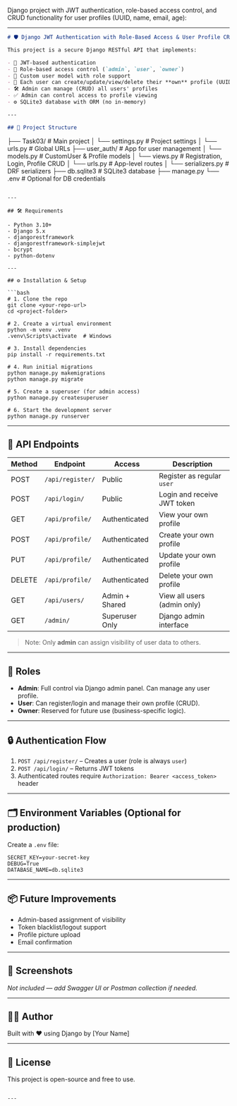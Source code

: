  Django project with JWT authentication, role-based access control, and CRUD functionality for user profiles (UUID, name, email, age):

---

```markdown
# 🛡️ Django JWT Authentication with Role-Based Access & User Profile CRUD

This project is a secure Django RESTful API that implements:

- 🔐 JWT-based authentication
- 👥 Role-based access control (`admin`, `user`, `owner`)
- 🧾 Custom user model with role support
- 🧍 Each user can create/update/view/delete their **own** profile (UUID, name, email, age)
- 🛠 Admin can manage (CRUD) all users' profiles
- ✅ Admin can control access to profile viewing
- ⚙️ SQLite3 database with ORM (no in-memory)

---

## 📁 Project Structure

```

├── Task03/                 # Main project
│   └── settings.py         # Project settings
│   └── urls.py             # Global URLs
├── user\_auth/              # App for user management
│   └── models.py           # CustomUser & Profile models
│   └── views.py            # Registration, Login, Profile CRUD
│   └── urls.py             # App-level routes
│   └── serializers.py      # DRF serializers
├── db.sqlite3              # SQLite3 database
├── manage.py
└── .env                    # Optional for DB credentials

````

---

## 🛠 Requirements

- Python 3.10+
- Django 5.x
- djangorestframework
- djangorestframework-simplejwt
- bcrypt
- python-dotenv

---

## ⚙️ Installation & Setup

```bash
# 1. Clone the repo
git clone <your-repo-url>
cd <project-folder>

# 2. Create a virtual environment
python -m venv .venv
.venv\Scripts\activate  # Windows

# 3. Install dependencies
pip install -r requirements.txt

# 4. Run initial migrations
python manage.py makemigrations
python manage.py migrate

# 5. Create a superuser (for admin access)
python manage.py createsuperuser

# 6. Start the development server
python manage.py runserver
````

---

## 🔐 API Endpoints

| Method | Endpoint         | Access         | Description                 |
| ------ | ---------------- | -------------- | --------------------------- |
| POST   | `/api/register/` | Public         | Register as regular `user`  |
| POST   | `/api/login/`    | Public         | Login and receive JWT token |
| GET    | `/api/profile/`  | Authenticated  | View your own profile       |
| POST   | `/api/profile/`  | Authenticated  | Create your own profile     |
| PUT    | `/api/profile/`  | Authenticated  | Update your own profile     |
| DELETE | `/api/profile/`  | Authenticated  | Delete your own profile     |
| GET    | `/api/users/`    | Admin + Shared | View all users (admin only) |
| GET    | `/admin/`        | Superuser Only | Django admin interface      |

> Note: Only **admin** can assign visibility of user data to others.

---

## 👥 Roles

* **Admin**: Full control via Django admin panel. Can manage any user profile.
* **User**: Can register/login and manage their own profile (CRUD).
* **Owner**: Reserved for future use (business-specific logic).

---

## 🔒 Authentication Flow

1. `POST /api/register/` – Creates a user (role is always `user`)
2. `POST /api/login/` – Returns JWT tokens
3. Authenticated routes require `Authorization: Bearer <access_token>` header

---

## 🗂 Environment Variables (Optional for production)

Create a `.env` file:

```env
SECRET_KEY=your-secret-key
DEBUG=True
DATABASE_NAME=db.sqlite3
```

---

## 📦 Future Improvements

* Admin-based assignment of visibility
* Token blacklist/logout support
* Profile picture upload
* Email confirmation

---

## 📸 Screenshots

*Not included — add Swagger UI or Postman collection if needed.*

---

## 🧑‍💻 Author

Built with ❤️ using Django by \[Your Name]

---

## 📄 License

This project is open-source and free to use.

```

---

```
